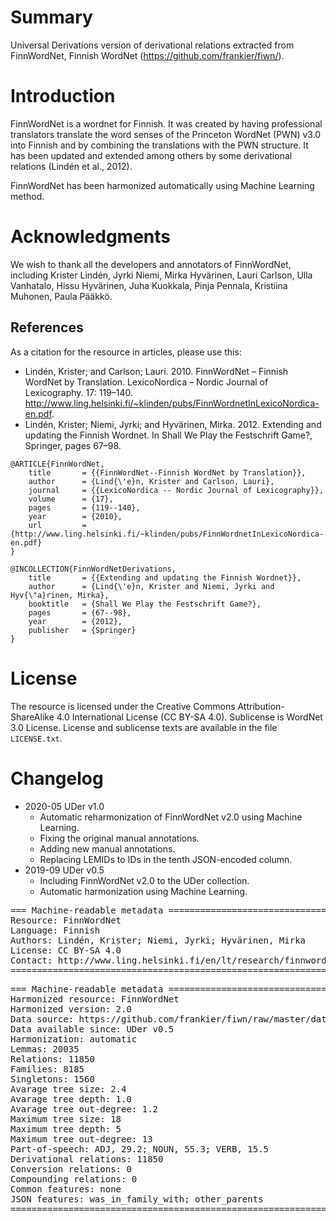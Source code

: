 # Summary

Universal Derivations version of derivational relations extracted from FinnWordNet, Finnish WordNet (https://github.com/frankier/fiwn/).


# Introduction

FinnWordNet is a wordnet for Finnish. It was created by having professional translators translate the word senses of the Princeton WordNet (PWN) v3.0 into Finnish and by combining the translations with the PWN structure. It has been updated and extended among others by some derivational relations (Lindén et al., 2012).

FinnWordNet has been harmonized automatically using Machine Learning method.


# Acknowledgments

We wish to thank all the developers and annotators of FinnWordNet, including Krister Lindén, Jyrki Niemi, Mirka Hyvärinen, Lauri Carlson, Ulla Vanhatalo, Hissu Hyvärinen, Juha Kuokkala, Pinja Pennala, Kristiina Muhonen, Paula Pääkkö.


## References

As a citation for the resource in articles, please use this:

* Lindén, Krister; and Carlson; Lauri. 2010. FinnWordNet – Finnish WordNet by Translation. LexicoNordica – Nordic Journal of Lexicography. 17: 119–140. http://www.ling.helsinki.fi/~klinden/pubs/FinnWordnetInLexicoNordica-en.pdf.
* Lindén, Krister; Niemi, Jyrki; and Hyvärinen, Mirka. 2012. Extending and updating the Finnish Wordnet. In Shall We Play the Festschrift Game?, Springer, pages 67–98.


```
@ARTICLE{FinnWordNet,
    title       = {{FinnWordNet--Finnish WordNet by Translation}},
    author      = {Lind{\'e}n, Krister and Carlson, Lauri},
    journal     = {{LexicoNordica -- Nordic Journal of Lexicography}},
    volume      = {17},
    pages       = {119--140},
    year        = {2010},
    url         = {http://www.ling.helsinki.fi/~klinden/pubs/FinnWordnetInLexicoNordica-en.pdf}
}

@INCOLLECTION{FinnWordNetDerivations,
    title       = {{Extending and updating the Finnish Wordnet}},
    author      = {Lind{\'e}n, Krister and Niemi, Jyrki and Hyv{\"a}rinen, Mirka},
    booktitle   = {Shall We Play the Festschrift Game?},
    pages       = {67--98},
    year        = {2012},
    publisher   = {Springer}
}
```


# License

The resource is licensed under the Creative Commons Attribution-ShareAlike 4.0 International License (CC BY-SA 4.0). Sublicense is WordNet 3.0 License.
License and sublicense texts are available in the file `LICENSE.txt`.


# Changelog

* 2020-05 UDer v1.0
    * Automatic reharmonization of FinnWordNet v2.0 using Machine Learning.
    * Fixing the original manual annotations.
    * Adding new manual annotations.
    * Replacing LEMIDs to IDs in the tenth JSON-encoded column.
* 2019-09 UDer v0.5
    * Including FinnWordNet v2.0 to the UDer collection.
    * Automatic harmonization using Machine Learning.


<pre>
=== Machine-readable metadata =================================================
Resource: FinnWordNet
Language: Finnish
Authors: Lindén, Krister; Niemi, Jyrki; Hyvärinen, Mirka
License: CC BY-SA 4.0
Contact: http://www.ling.helsinki.fi/en/lt/research/finnwordnet/
===============================================================================
</pre>

<pre>
=== Machine-readable metadata =================================================
Harmonized resource: FinnWordNet
Harmonized version: 2.0
Data source: https://github.com/frankier/fiwn/raw/master/data/rels/fiwn-lexrels.tsv
Data available since: UDer v0.5
Harmonization: automatic
Lemmas: 20035
Relations: 11850
Families: 8185
Singletons: 1560
Avarage tree size: 2.4
Avarage tree depth: 1.0
Avarage tree out-degree: 1.2
Maximum tree size: 18
Maximum tree depth: 5
Maximum tree out-degree: 13
Part-of-speech: ADJ, 29.2; NOUN, 55.3; VERB, 15.5
Derivational relations: 11850
Conversion relations: 0
Compounding relations: 0
Common features: none
JSON features: was_in_family_with; other_parents
===============================================================================
</pre>
